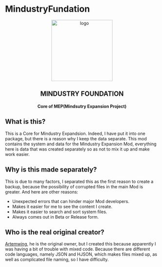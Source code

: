 # MindustryFundation

<p align="center"><image src="icon.png" alt="logo" width="200"></p>
<h2 align="center">MINDUSTRY FOUNDATION</h2>
<h4 align="center">Core of MEP(Mindsutry Expansion Project)</h4>

## What is this?
This is a Core for Mindustry Expandsion. Indeed, I have put it into one package, but there is a reason why I keep the data separate.
This mod contains the system and data for the Mindustry Expansion Mod, everything here is data that was created separately so as not to mix it up and make work easier.

## Why is this made separately?
This is due to many factors, I separated this as the first reason to create a backup, because the possibility of corrupted files in the main Mod is greater. And here are other reasons:
- Unexpected errors that can hinder major Mod developers.
- Makes it easier for me to see the content I create.
- Makes it easier to search and sort system files.
- Always comes out in Beta or Release form.

## Who is the real original creator?
[Artemwing](https://github.com/zuoranartemwing), he is the original owner, but I created this because apparently I was having a bit of trouble with mixed code.
Because there are different code languages, namely JSON and HJSON, which makes files mixed up, as well as complicated file naming, so I have difficulty.
